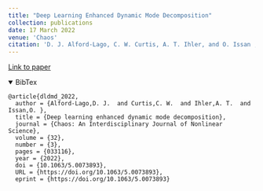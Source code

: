 ```yaml
---
title: "Deep Learning Enhanced Dynamic Mode Decomposition"
collection: publications
date: 17 March 2022
venue: 'Chaos'
citation: 'D. J. Alford-Lago, C. W. Curtis, A. T. Ihler, and O. Issan , "Deep learning enhanced dynamic mode decomposition", Chaos 32, 033116 (2022) https://doi.org/10.1063/5.0073893'
---
```



[Link to paper](https://aip.scitation.org/doi/10.1063/5.0073893)

<details open>

  <summary>BibTex</summary>

  ```
  @article{dldmd_2022,
    author = {Alford-Lago,D. J.  and Curtis,C. W.  and Ihler,A. T.  and Issan,O. },
    title = {Deep learning enhanced dynamic mode decomposition},
    journal = {Chaos: An Interdisciplinary Journal of Nonlinear Science},
    volume = {32},
    number = {3},
    pages = {033116},
    year = {2022},
    doi = {10.1063/5.0073893},
    URL = {https://doi.org/10.1063/5.0073893},
    eprint = {https://doi.org/10.1063/5.0073893}
   ```
</details>